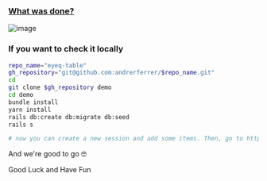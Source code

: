 ### [What was done?](https://github.com/andrerferrer/eyeq-table/commit/43fd992bc995e62d287fb62ad77b585483369fb2)
![image](https://user-images.githubusercontent.com/45776359/144230840-d714920c-cccd-4288-9c26-62fb5321d2fb.png)

### If you want to check it locally
```sh
repo_name="eyeq-table"
gh_repository="git@github.com:andrerferrer/$repo_name.git"
cd
git clone $gh_repository demo
cd demo
bundle install
yarn install
rails db:create db:migrate db:seed
rails s

# now you can create a new session and add some items. Then, go to http://localhost:3000/tests/show and see it there
```

And we're good to go 🤓

Good Luck and Have Fun
